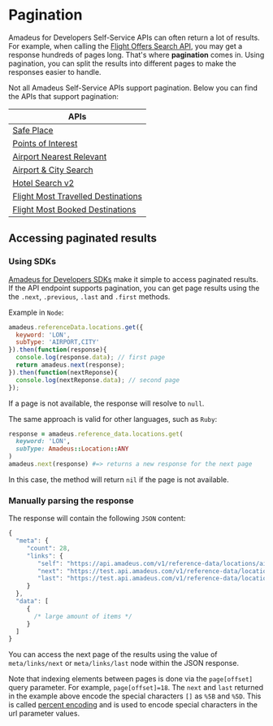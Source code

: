 # Pagination

Amadeus for Developers Self-Service APIs can often return a lot of results. For example, when calling the [Flight Offers Search
API](https://developers.amadeus.com/self-service/category/air/api-doc/flight-offers-search), you may get a response hundreds of pages long.
That's where **pagination** comes in. Using pagination, you can split the results into different pages to make the responses easier to handle.

Not all Amadeus Self-Service APIs support pagination. Below you can find the APIs that support pagination:

| APIs      |
| ----------- 
| [Safe Place](https://developers.amadeus.com/self-service/category/covid-19-and-travel-safety/api-doc/safe-place) 
| [Points of Interest](https://developers.amadeus.com/self-service/category/destination-content/api-doc/points-of-interest)
| [Airport Nearest Relevant](https://developers.amadeus.com/self-service/category/air/api-doc/airport-nearest-relevant)
| [Airport & City Search](https://developers.amadeus.com/self-service/category/air/api-doc/airport-and-city-search)
| [Hotel Search v2](https://developers.amadeus.com/self-service/category/hotel/api-doc/hotel-search) 
| [Flight Most Travelled Destinations](https://developers.amadeus.com/self-service/category/air/api-doc/flight-most-traveled-destinations)
| [Flight Most Booked Destinations](https://developers.amadeus.com/self-service/category/air/api-doc/flight-most-booked-destinations)

## Accessing paginated results

### Using SDKs

[Amadeus for Developers SDKs](https://github.com/amadeus4dev) make it simple to access paginated results. If the API endpoint supports pagination, you can get page results using the the `.next`, `.previous`, `.last` and
`.first` methods.

Example in `Node`:

```javascript
amadeus.referenceData.locations.get({
  keyword: 'LON',
  subType: 'AIRPORT,CITY'
}).then(function(response){
  console.log(response.data); // first page
  return amadeus.next(response);
}).then(function(nextReponse){
  console.log(nextReponse.data); // second page
});
```

If a page is not available, the response will resolve to `null`.

The same approach is valid for other languages, such as `Ruby`:

```ruby
response = amadeus.reference_data.locations.get(
  keyword: 'LON',
  subType: Amadeus::Location::ANY
)
amadeus.next(response) #=> returns a new response for the next page
```

In this case, the method will return `nil` if the page is not available.

### Manually parsing the response

The response will contain the following `JSON` content:

```javascript
{
  "meta": {
     "count": 28,
     "links": {
        "self": "https://api.amadeus.com/v1/reference-data/locations/airports?latitude=49.0000&longitude=2.55",
        "next": "https://test.api.amadeus.com/v1/reference-data/locations/airports?latitude=49.0000&longitude=2.55&page%5Boffset%5D=10",
        "last": "https://test.api.amadeus.com/v1/reference-data/locations/airports?latitude=49.0000&longitude=2.55&page%5Boffset%5D=18"
     }
  },
  "data": [
     {
       /* large amount of items */
     }
  ]
}
```

You can access the next page of the results using the value of `meta/links/next` or
`meta/links/last` node within the JSON response.

Note that indexing elements between pages is done via the `page[offset]` query
parameter. For example, `page[offset]=18`. The `next` and `last` returned in the example above encode the special characters `[]` as `%5B` and `%5D`. This is called [percent
encoding](https://en.wikipedia.org/wiki/Percent-encoding) and is used to
encode special characters in the url parameter values.